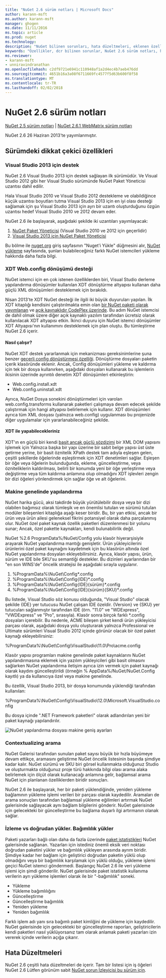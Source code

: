 ```yaml
---
title: "NuGet 2.6 sürüm notları | Microsoft Docs"
author: karann-msft
ms.author: karann-msft
manager: ghogen
ms.date: 11/11/2016
ms.topic: article
ms.prod: nuget
ms.technology: 
description: "NuGet bilinen sorunları, hata düzeltmeleri, eklenen özellikleri ve dcr dahil olmak üzere 2.6 için sürüm notları."
keywords: "Özellikler, dcr bilinen sorunlar, NuGet 2.6 sürüm notları, hata düzeltmeleri eklendi"
ms.reviewer:
- karann-msft
- unniravindranathan
ms.openlocfilehash: c2df9721e6941c110948af1a2d4ec4b7aeb476dd
ms.sourcegitcommit: 4651b16a3a08f6711669fc4577f5d63b600f8f58
ms.translationtype: MT
ms.contentlocale: tr-TR
ms.lasthandoff: 02/02/2018
---
```

# <a name="nuget-26-release-notes"></a>NuGet 2.6 sürüm notları

[NuGet 2.5 sürüm notları](../release-notes/nuget-2.5.md) | [NuGet 2.6.1 WebMatrix sürüm notları](../release-notes/nuget-2.6.1-for-webmatrix.md)

NuGet 2.6 26 Haziran 2013'te yayımlanmıştır.

## <a name="notable-features-in-the-release"></a>Sürümdeki dikkat çekici özellikleri

### <a name="support-for-visual-studio-2013"></a>Visual Studio 2013 için destek

NuGet 2.6 Visual Studio 2013 için destek sağlayan ilk sürümüdür. Ve Visual Studio 2012 gibi her Visual Studio sürümünde NuGet Paket Yöneticisi uzantısı dahil edilir.

Hala Visual Studio 2010 ve Visual Studio 2012 destekleme ve olabildiğince küçük uzantısı boyutları tutma Visual Studio 2013 için en iyi olası desteği sağlamak için şu Visual Studio 2013 için ayrı bir uzantı oluşturduğunu özgün uzantısı hedef Visual Studio 2010 ve 2012 devam eder.

NuGet 2.6 ile başlayarak, aşağıdaki şekilde iki uzantıları yayımlayacak:

1. [NuGet Paket Yöneticisi](https://marketplace.visualstudio.com/items?itemName=NuGetTeam.NuGetPackageManager) (Visual Studio 2010 ve 2012 için geçerlidir)
1. [Visual Studio 2013 için NuGet Paket Yöneticisi](https://marketplace.visualstudio.com/items?itemName=NuGetTeam.NuGetPackageManagerforVisualStudio2013)

Bu bölme ile [nuget.org](https://nuget.org) giriş sayfasının "Nuget'i Yükle" düğmesini alır, [NuGet yükleme](../install-nuget-client-tools.md) sayfasında, şunları bulabileceğiniz farklı NuGet istemcileri yükleme hakkında daha fazla bilgi.

<a name="xdt"></a>

### <a name="xdt-webconfig-transformation-support"></a>XDT Web.config dönüşümü desteği

NuGet istemci için en çok istenen özelliklerden biri, Visual Studio derleme yapılandırma dönüşümler kullanılan XDT dönüştürme altyapısı kullanan daha güçlü XML dönüşümleri desteklemek için bırakıldı.

Nisan 2013'te XDT NuGet desteği ile ilgili iki büyük duyuruları yapılan. İlk XDT kitaplığı kendisini çalıştırılmakta emin olan [bir NuGet paketi olarak yayımlanan](https://nuget.org/packages/Microsoft.Web.Xdt) ve [açık kaynaklıdır CodePlex üzerinde](http://xdt.codeplex.com/). Bu adım NuGet istemcisi de dahil olmak üzere diğer açık kaynaklı yazılım tarafından ücretsiz olarak kullanılacak XDT altyapısı etkin. İkinci duyuru için NuGet istemci dönüşümler XDT Altyapısı'nın kullanımını desteklemek için plan oluştu. Bu tümleştirme NuGet 2.6 içerir.

#### <a name="how-it-works"></a>Nasıl çalışır?

NuGet XDT destek yararlanmak için mekanizması gereksinimlerine şuna benzer [geçerli config dönüştürmesi özelliği](../create-packages/source-and-config-file-transformations.md).
Dönüştürme dosyaları paketin içerik klasöründe eklenir. Ancak, Config dönüşümleri yükleme ve kaldırma için tek bir dosya kullanırken, aşağıdaki dosyaları kullanarak bu işlemlerin ikisinin üzerinde ayrıntılı denetim XDT dönüşümleri etkinleştirin:

- Web.config.install.xdt
- Web.config.uninstall.xdt

Ayrıca, NuGet Dosya sonekini dönüştürmeleri için varolan web.config.transforms kullanarak paketleri çalışmaya devam edecek şekilde çalıştırmak için hangi altyapısı belirlemek için kullanır. XDT dönüşümleri ayrıca tüm XML dosyası (yalnızca web.config) uygulanması bu projenizde diğer uygulamalar için yararlanabileceğiniz şekilde.

#### <a name="what-you-can-do-with-xdt"></a>XDT ile yapabilecekleriniz

XDT'ın en güçlü biri kendi [basit ancak güçlü sözdizimi](http://msdn.microsoft.com/library/dd465326.aspx) bir XML DOM yapısını işlemek için Yalnızca başka bir yapı üzerine bir sabit belge yapısı üst üste getirme yerine, bir basit öznitelik XPath destek tam adıyla eşleşen gelen, çeşitli şekillerde öğelerinde eşleştirmek için XDT denetimleri sağlar. Eşleşen bir öğe veya öğelerin bulunduğunda, ekleme, güncelleştirme, veya özniteliklerin kaldırılması, belirli bir konumda yeni bir öğe yerleştirme veya değiştirme veya tüm kaldırma anlamına olup olmadığını XDT işlevleri zengin bir dizi öğeleri yönlendirmek için sağlar öğe ve alt öğelerini.

### <a name="machine-wide-configuration"></a>Makine genelinde yapılandırma

NuGet harika gücü, aksi takdirde büyük yürütülebilir dosya veya bir dizi olabilen bağımsız olarak tümleşik ve en önemlisi tutulan ve sürümü tutulan modüler bileşenleri kitaplığa aşağı keser biridir. Bu, bir yan etkisi, ancak bir ürün veya ürün ailesi geleneksel fikrini potansiyel olarak daha parçalanmış olur.
NuGet özel paket kaynak özellik paketleri düzenlenmesi bir yolunu sunar; Ancak, özel pakette kaynakları, kendi bulunabilirlik değil.

NuGet %2.6 ProgramData%/NuGet/Config yolu klasör hiyerarşisiyle arayarak NuGet yapılandırma mantığı genişletir. Ürün yükleyicilerini ürünlerini özel paket kaynağını kaydetmek için bu klasörün altında özel NuGet yapılandırma dosyaları ekleyebilirsiniz. Ayrıca, klasör yapısı, ürün, sürüm ve IDE bile SKU'su semantiği destekler. Bu dizinleri ayarlarından bir "en son WINS'de" öncelik stratejisi ile aşağıdaki sırayla uygulanır.

1. %ProgramData%\NuGet\Config\*.config
2. %ProgramData%\NuGet\Config\{IDE}\*.config
3. %ProgramData%\NuGet\Config\{IDE}\{sürüm}\*.config
4. %ProgramData%\NuGet\Config\{IDE}\{sürüm}\{SKU}\*.config

Bu listede, Visual Studio söz konusu olduğunda, "Visual Studio" olacak şekilde {IDE} yer tutucusu NuGet çalışan IDE özeldir. {Version} ve {SKU} yer tutucuları sağlanmıştır tarafından IDE (örn. "11.0" ve "WDExpress", "VWDExpress" ve "Pro", sırasıyla). Klasör sonra birçok farklı *.config dosyaları içerebilir.
Bu nedenle, ACME bileşen şirket kendi ürün yükleyicisi parçası olarak, aşağıdaki dosya yolu oluşturarak yalnızca Professional ve Ultimate sürümleri Visual Studio 2012 içinde görünür olacak bir özel paket kaynağı ekleyebilirsiniz:

%ProgramData%\NuGet\Config\VisualStudio\11.0\Pro\acme.config

Klasör yapısı programları makine genelinde paket kaynaklarını NuGet yapılandırmasına eklemek için yazılım yükleyicileri gibi basit olmasını sağlarken NuGet yapılandırma iletişim ayrıca izin vermek için paket kaynağı olarak kaydını güncelleştirildi (örneğin % AppData%/NuGet/NuGet.Config kayıtlı) ya da kullanıcıya özel veya makine genelinde.

Bu özellik, Visual Studio 2013, bir dosya konumunda yüklendiği tarafından kullanılan:

%ProgramData%\NuGet\Config\VisualStudio\12.0\Microsoft.VisualStudio.config

Bu dosya içinde ".NET Framework paketleri" olarak adlandırılan yeni bir paket kaynağı yapılandırılır.

![NuGet yapılandırma dosyası makine geniş ayarları](./media/NuGet-Config-File-Machine-Wide.png)

### <a name="contextualizing-search"></a>Contextualizing arama

NuGet Galerisi tarafından sunulan paket sayısı büyük bir hızla büyümeye devam ettikçe, aramasını geliştirme NuGet öncelik listesinin başında şimdiye kadar kalır. NuGet sürümü ve SKU biri görsel kullanmakta olduğunuz Studio ve oluşturmakta olduğunuz proje türü hakkında bilgi olası arama alaka belirlemek için ölçüt olarak kullanacağı anlamına gelir, bağlamsal arama NuGet için planlanan özelliklerden biridir sonuçları.

NuGet 2.6 ile başlayarak, her bir paketi yüklendiğinde, yeniden yükleme bağlamının yükleme işlemi verileri bir parçası olarak kaydedilir.  Aramaları de arama sonuçları tarafından bağlamsal yükleme eğilimleri artırmak NuGet galerisinde sağlayacak aynı bağlam bilgilerini gönderir.  NuGet galerisinde için gelecekteki bir güncelleştirme bu bağlama duyarlı ilgi artırmanın olanak sağlar.

### <a name="tracking-direct-installs-vs-dependency-installs"></a>İzleme vs doğrudan yükler. Bağımlılık yükler

Paketi yazarları bağlı olan daha da fazla üzerinde [paket istatistikleri](http://blog.nuget.org/20130226/Introducing-Package-Statistics.html) NuGet galerisinde sağlanan.  Yazarları için istediniz önemli eksik veri noktası doğrudan paketini yükler ve bağımlılık yükleyen arasında ayrım biridir.  Şimdiye kadar her bağlam için geliştirici doğrudan paketin yüklü olup olmadığını veya bir bağımlılık karşılamak için yüklü olduğu, yükleme işlemi geçici NuGet istemci göndermedi.
Başlangıç NuGet 2.6 ile veri yükleme işlemi için şimdi gönderilir.  NuGet galerisinde paket istatistik kullanıma verilerin ayrı yükleme işlemleri olarak ile bir "-bağımlılık" soneki.

* Yükleme
* Yükleme bağımlılığını
* Güncelleştirme
* Güncelleştirme bağımlılık
* Yeniden yükleme
* Yeniden bağımlılık

Farklı işlem adı yanı sıra bağımlı paket kimliğini de yükleme için kaydedilir.  NuGet galerisinde için gelecekteki bir güncelleştirme raporları, geliştiricilerin kendi paketleri nasıl yüklüyorsanız tam olarak anlamak paketi yazarları izin vererek içinde verilerin açığa çıkarır.

## <a name="bug-fixes"></a>Hata Düzeltmeleri

NuGet 2.6 çeşitli hata düzeltmeleri de içerir. Tam bir listesi için iş öğeleri NuGet 2.6 Lütfen görünüm sabit [NuGet sorun İzleyicisi bu sürüm için](https://nuget.codeplex.com/workitem/list/advanced?keyword=&status=Closed&type=All&priority=All&release=NuGet%202.6&assignedTo=All&component=All&sortField=LastUpdatedDate&sortDirection=Descending&page=0&reasonClosed=All).
